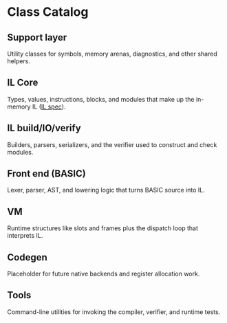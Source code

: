 # Class Catalog

## Support layer

Utility classes for symbols, memory arenas, diagnostics, and other shared helpers.

## IL Core

Types, values, instructions, blocks, and modules that make up the in-memory IL
([IL spec](il-spec.md)).

## IL build/IO/verify

Builders, parsers, serializers, and the verifier used to construct and check
modules.

## Front end (BASIC)

Lexer, parser, AST, and lowering logic that turns BASIC source into IL.

## VM

Runtime structures like slots and frames plus the dispatch loop that interprets
IL.

## Codegen

Placeholder for future native backends and register allocation work.

## Tools

Command-line utilities for invoking the compiler, verifier, and runtime tests.
